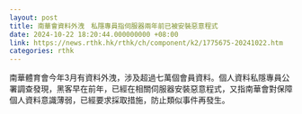 ```yaml
---
layout: post
title: 南華會資料外洩　私隱專員指伺服器兩年前已被安裝惡意程式
date: 2024-10-22 18:20:44.000000000 +08:00
link: https://news.rthk.hk/rthk/ch/component/k2/1775675-20241022.htm
categories: rthk
---
```


南華體育會今年3月有資料外洩，涉及超過七萬個會員資料。個人資料私隱專員公署調查發現，黑客早在前年，已經在相關伺服器安裝惡意程式，又指南華會對保障個人資料意識薄弱，已經要求採取措施，防止類似事件再發生。
